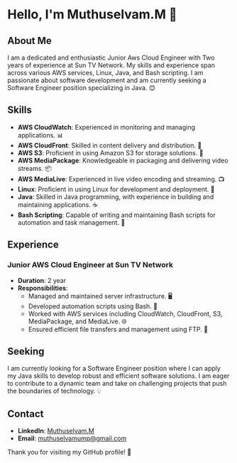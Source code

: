 # Hello, I'm Muthuselvam.M 👋

## About Me
I am a dedicated and enthusiastic Junior Aws Cloud Engineer with Two years of experience at Sun TV Network. My skills and experience span across various AWS services, Linux, Java, and Bash scripting. I am passionate about software development and am currently seeking a Software Engineer position specializing in Java. 😊

## Skills
- **AWS CloudWatch**: Experienced in monitoring and managing applications. 📊
- **AWS CloudFront**: Skilled in content delivery and distribution. 🚀
- **AWS S3**: Proficient in using Amazon S3 for storage solutions. 💾
- **AWS MediaPackage**: Knowledgeable in packaging and delivering video streams. 📦
- **AWS MediaLive**: Experienced in live video encoding and streaming. 📺
- **Linux**: Proficient in using Linux for development and deployment. 🐧
- **Java**: Skilled in Java programming, with experience in building and maintaining applications. ☕
- **Bash Scripting**: Capable of writing and maintaining Bash scripts for automation and task management. 🔧

## Experience
### Junior AWS Cloud Engineer at Sun TV Network
- **Duration**: 2 year
- **Responsibilities**:
  - Managed and maintained server infrastructure. 🖥️
  - Developed automation scripts using Bash. 📝
  - Worked with AWS services including CloudWatch, CloudFront, S3, MediaPackage, and MediaLive. 🌐
  - Ensured efficient file transfers and management using FTP. 📁

## Seeking
I am currently looking for a Software Engineer position where I can apply my Java skills to develop robust and efficient software solutions. I am eager to contribute to a dynamic team and take on challenging projects that push the boundaries of technology. 💡

## Contact
- **LinkedIn**: [Muthuselvam.M](https://www.linkedin.com/in/muthuselvamm)
- **Email**: [muthuselvamump@gmail.com](mailto:muthuselvamump@gmail.com)

Thank you for visiting my GitHub profile! 🙏

